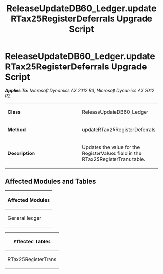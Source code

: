 ﻿---
title: ReleaseUpdateDB60_Ledger.updateRTax25RegisterDeferrals Upgrade Script
TOCTitle: ReleaseUpdateDB60_Ledger.updateRTax25RegisterDeferrals Upgrade Script
ms:assetid: 990de973-475e-f9bf-ac88-c57f231c7612
ms:mtpsurl: https://msdn.microsoft.com/en-us/library/JJ686254(v=AX.60)
ms:contentKeyID: 49709956
ms.date: 05/18/2015
mtps_version: v=AX.60
---

# ReleaseUpdateDB60\_Ledger.updateRTax25RegisterDeferrals Upgrade Script 


_**Applies To:** Microsoft Dynamics AX 2012 R3, Microsoft Dynamics AX 2012 R2_

<table>
<colgroup>
<col style="width: 50%" />
<col style="width: 50%" />
</colgroup>
<tbody>
<tr class="odd">
<td><p><strong>Class</strong></p></td>
<td><p>ReleaseUpdateDB60_Ledger</p></td>
</tr>
<tr class="even">
<td><p><strong>Method</strong></p></td>
<td><p>updateRTax25RegisterDeferrals</p></td>
</tr>
<tr class="odd">
<td><p><strong>Description</strong></p></td>
<td><p>Updates the value for the RegisterValues field in the RTax25RegisterTrans table.</p></td>
</tr>
</tbody>
</table>


## Affected Modules and Tables

<table>
<colgroup>
<col style="width: 100%" />
</colgroup>
<thead>
<tr class="header">
<th><p>Affected Modules</p></th>
</tr>
</thead>
<tbody>
<tr class="odd">
<td><p>General ledger</p></td>
</tr>
</tbody>
</table>


<table>
<colgroup>
<col style="width: 100%" />
</colgroup>
<thead>
<tr class="header">
<th><p>Affected Tables</p></th>
</tr>
</thead>
<tbody>
<tr class="odd">
<td><p>RTax25RegisterTrans</p></td>
</tr>
</tbody>
</table>

  


